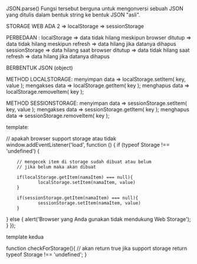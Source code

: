 JSON.parse() Fungsi tersebut berguna untuk mengonversi sebuah JSON 
yang ditulis dalam bentuk string ke bentuk JSON "asli".

STORAGE WEB ADA 2
=> localStorage
=> sessionStorage

PERBEDAAN :
  localStorage
        => data tidak hilang meskipun browser ditutup
        => data tidak hilang meskipun refresh
        => data hilang jika datanya dihapus
  sessionStorage
        => data hilang saat browser ditutup
        => data tidak hilang saat refresh
        => data hilang jika datanya dihapus

BERBENTUK JSON (object)

METHOD LOCALSTORAGE:
    menyimpan data => localStorage.setItem( key, value );
    mengakses data => localStorage.getItem( key );
    menghapus data => localStorage.removeItem( key );

METHOD SESSIONSTORAGE:
    menyimpan data => sessionStorage.setItem( key, value );
    mengakses data => sessionStorage.getItem( key );
    menghapus data => sessionStorage.removeItem( key );

template: 

// apakah browser support storage atau tidak
window.addEventListener('load', function () {
  if (typeof Storage !== 'undefined') {
        
        // mengecek item di storage sudah dibuat atau belum
        // jika belum maka akan dibuat

        if(localStorage.getItem(namaItem) === null){
                localStorage.setItem(namaItem, value)
        }
        
        if(sessionStorage.getItem(namaItem) === null){
                sessionStorage.setItem(namaItem, value)
        }

  } else {
    alert('Browser yang Anda gunakan tidak mendukung Web Storage');
  }
});


template kedua 

function checkForStorage(){
    // akan return true jika support storage 
    return typeof Storage !== 'undefined';
}